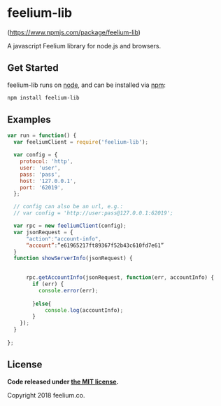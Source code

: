feelium-lib
===============

(https://www.npmjs.com/package/feelium-lib)

A javascript Feelium library for node.js and browsers.

## Get Started

feelium-lib  runs on [node](http://nodejs.org/), and can be installed via [npm](https://npmjs.org/):

```bash
npm install feelium-lib
```

## Examples

```javascript
var run = function() {
  var feeliumClient = require('feelium-lib'); 

  var config = {
    protocol: 'http',
    user: 'user',
    pass: 'pass',
    host: '127.0.0.1',
    port: '62019',
  };

  // config can also be an url, e.g.:
  // var config = 'http://user:pass@127.0.0.1:62019';

  var rpc = new feeliumClient(config);
  var jsonRequest = {
      "action":"account-info",
      “account”:”e61965217ft89367f52b43c610fd7e61”
  }
  function showServerInfo(jsonRequest) {
    

      rpc.getAccountInfo(jsonRequest, function(err, accountInfo) {
        if (err) {
          console.error(err);
           
        }else{
            console.log(accountInfo); 
        } 
    });
  }
 
};
```

## License

**Code released under [the MIT license](https://github.com/feelium/feelium-lib/master/LICENSE).**

Copyright 2018 feelium.co.
